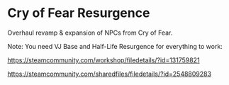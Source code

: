 # Cry of Fear Resurgence
 Overhaul revamp & expansion of NPCs from Cry of Fear.
 
 Note: You need VJ Base and Half-Life Resurgence for everything to work:
 
 https://steamcommunity.com/workshop/filedetails/?id=131759821
 
 https://steamcommunity.com/sharedfiles/filedetails/?id=2548809283
 
